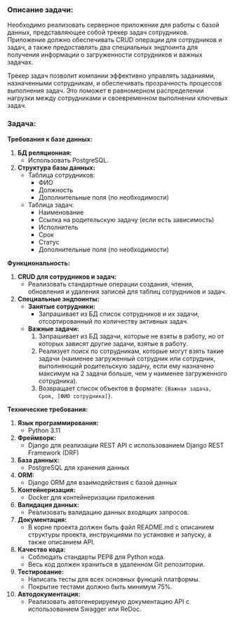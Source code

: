 
### Описание задачи:

Необходимо реализовать серверное приложение для работы с базой данных, представляющее собой трекер задач сотрудников. Приложение должно обеспечивать CRUD операции для сотрудников и задач, а также предоставлять два специальных эндпоинта для получения информации о загруженности сотрудников и важных задачах.

Трекер задач позволит компании эффективно управлять заданиями, назначенными сотрудникам, и обеспечивать прозрачность процессов выполнения задач. Это поможет в равномерном распределении нагрузки между сотрудниками и своевременном выполнении ключевых задач.

 

### Задача:

**Требования к базе данных:**

1. **БД реляционная:** 
   - Использовать PostgreSQL.
2. **Структура базы данных:** 
   - Таблица сотрудников: 
     - ФИО
     - Должность
     - Дополнительные поля (по необходимости)
   - Таблица задач: 
     - Наименование
     - Ссылка на родительскую задачу (если есть зависимость)
     - Исполнитель
     - Срок
     - Статус
     - Дополнительные поля (по необходимости)

 

**Функциональность:**

1. **CRUD для сотрудников и задач:** 
   - Реализовать стандартные операции создания, чтения, обновления и удаления записей для таблиц сотрудников и задач.
2. **Специальные эндпоинты:** 
   - **Занятые сотрудники:** 
     - Запрашивает из БД список сотрудников и их задачи, отсортированный по количеству активных задач.
   - **Важные задачи:** 
     1. Запрашивает из БД задачи, которые не взяты в работу, но от которых зависят другие задачи, взятые в работу.
     2. Реализует поиск по сотрудникам, которые могут взять такие задачи (наименее загруженный сотрудник или сотрудник, выполняющий родительскую задачу, если ему назначено максимум на 2 задачи больше, чем у наименее загруженного сотрудника).
     3. Возвращает список объектов в формате: `{Важная задача, Срок, [ФИО сотрудника]}`.

 

**Технические требования:**

 1. **Язык программирования:** 
    - Python 3.11
 2. **Фреймворк:** 
    - Django для реализации REST API с использованием Django REST Framework (DRF)
 3. **База данных:** 
    - PostgreSQL для хранения данных
 4. **ORM:** 
    - Django ORM для взаимодействия с базой данных
 5. **Контейнеризация:** 
    - Docker для контейнеризации приложения
 6. **Валидация данных:** 
    - Реализовать валидацию данных входящих запросов.
 7. **Документация:** 
    - В корне проекта должен быть файл README.md с описанием структуры проекта, инструкциями по установке и запуску, а также описанием API.
 8. **Качество кода:** 
    - Соблюдать стандарты PEP8 для Python кода.
    - Весь код должен храниться в удаленном Git репозитории.
 9. **Тестирование:** 
    - Написать тесты для всех основных функций платформы.
    - Покрытие тестами должно быть минимум 75%.
10. **Автодокументация:** 
    - Реализовать автогенерируемую документацию API с использованием Swagger или ReDoc.

   
